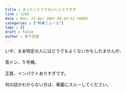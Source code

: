 ```yaml
---
title : まったくどうでもいいことですが
link : 1208
date : Mon, 23 Apr 2007 04:44:53 +0000
categories : ["時事ニュース"]
tags : []
draft : false
author : 倉下忠憲
---
```


いや、まあ特定の人にはどうでもよくないかもしれませんが、<BR><BR>青ドン、５号機。<BR><BR>正直、インパクトありすぎです。<BR><BR>何の話かわからない方は、華麗にスルーしてください。<br><br>
